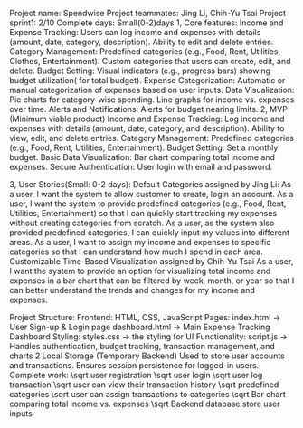 Project name: Spendwise
Project teammates: Jing Li, Chih-Yu Tsai
Project sprint1: 2/10
Complete days: Small(0-2)days
1, Core features:
Income and Expense Tracking:
	Users can log income and expenses with details (amount, date, category, description).
	Ability to edit and delete entries. 
Category Management:
	Predefined categories (e.g., Food, Rent, Utilities, Clothes,  Entertainment).
	Custom categories that users can create, edit, and delete.
Budget Setting:
Visual indicators (e.g., progress bars) showing budget utilization( for total budget).
Expense Categorization:
	Automatic or manual categorization of expenses based on user inputs.
Data Visualization:
	Pie charts for category-wise spending.
	Line graphs for income vs. expenses over time. 
Alerts and Notifications:
	Alerts for budget nearing limits.
2, MVP (Minimum viable product)
Income and Expense Tracking:
	Log income and expenses with details (amount, date, category, and description).
	Ability to view, edit, and delete entries.
 Category Management:
	Predefined categories (e.g., Food, Rent, Utilities, Entertainment).
 Budget Setting:
	Set a monthly budget.
 Basic Data Visualization:
	Bar chart comparing total income and expenses.
Secure Authentication:
	User login with email and password.

3, User Stories(Small: 0-2 days):
Default Categories assigned by Jing Li:
             As a user, I want the system to allow customer to create, login an account.
             As a user, I want the system to provide predefined categories (e.g., Food, Rent, Utilities, Entertainment) so that I can quickly start tracking my expenses without creating categories from scratch.
              As a user, as the system also provided predefined categories, I can quickly input my values into different areas.
As a user, I want to assign my income and expenses to specific categories so that I can understand how much I spend in each area.
Customizable Time-Based Visualization assigned by Chih-Yu Tsai 
As a user, I want the system to provide an option for visualizing total income and expenses in a bar chart that can be filtered by week, month, or year so that I can better understand the trends and changes for my income and expenses.


Project Structure: 
Frontend: HTML, CSS, JavaScript
	Pages:
	index.html → User Sign-up & Login page
	dashboard.html → Main Expense Tracking Dashboard
	Styling:
	styles.css → the styling for UI
	Functionality:
	script.js → Handles authentication, budget tracking, transaction management, and charts
2️ Local Storage (Temporary Backend)
	Used to store user accounts and transactions.
	Ensures session persistence for logged-in users.
Complete work: 
\sqrt  user registration
\sqrt  user login
\sqrt  user log transaction
\sqrt  user can view their transaction history
\sqrt  predefined categories 
\sqrt  user can assign transactions to categories
\sqrt  Bar chart comparing total income vs. expenses
\sqrt  Backend database store user inputs





